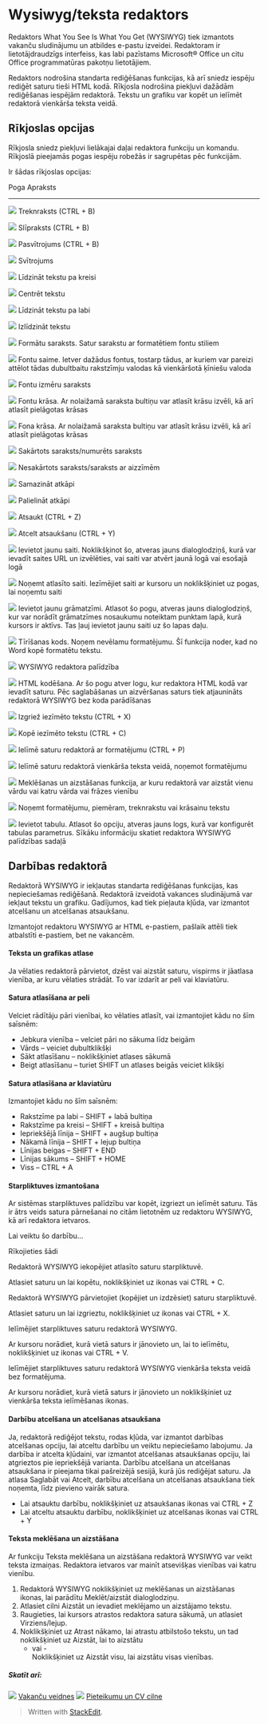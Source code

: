 # Wysiwyg/teksta redaktors

Redaktors What You See Is What You Get (WYSIWYG) tiek izmantots vakanču sludinājumu un atbildes e-pastu izveidei. Redaktoram ir lietotājdraudzīgs interfeiss, kas labi pazīstams Microsoft® Office un citu Office programmatūras pakotņu lietotājiem.

Redaktors nodrošina standarta rediģēšanas funkcijas, kā arī sniedz iespēju rediģēt saturu tieši HTML kodā. Rīkjosla nodrošina piekļuvi dažādām rediģēšanas iespējām redaktorā. Tekstu un grafiku var kopēt un ielīmēt redaktorā vienkārša teksta veidā.

## Rīkjoslas opcijas

Rīkjosla sniedz piekļuvi lielākajai daļai redaktora funkciju un komandu. Rīkjoslā pieejamās pogas iespēju robežās ir sagrupētas pēc funkcijām.

Ir šādas rīkjoslas opcijas:

Poga
Apraksts
***
![](../Resources/Images/bold.jpg)
Treknraksts (CTRL + B)

![](../Resources/Images/italic.jpg)
Slīpraksts (CTRL + B)

![](../Resources/Images/underlined.jpg)
Pasvītrojums (CTRL + B)

![](../Resources/Images/strike.jpg)
Svītrojums

![](../Resources/Images/align_left.jpg)
Līdzināt tekstu pa kreisi

![](../Resources/Images/align_centre2.jpg)
Centrēt tekstu

![](../Resources/Images/align_right.jpg)
Līdzināt tekstu pa labi

![](../Resources/Images/align_centre.jpg)
Izlīdzināt tekstu

![](../Resources/Images/format.jpg)
Formātu saraksts. Satur sarakstu ar formatētiem fontu stiliem

![](../Resources/Images/font_family.jpg)
Fontu saime. Ietver dažādus fontus, tostarp tādus, ar kuriem var pareizi attēlot tādas dubultbaitu rakstzīmju valodas kā vienkāršotā ķīniešu valoda

![](../Resources/Images/font_size.jpg)
Fontu izmēru saraksts

![](../Resources/Images/font_color.jpg)
Fontu krāsa. Ar nolaižamā saraksta bultiņu var atlasīt krāsu izvēli, kā arī atlasīt pielāgotas krāsas

![](../Resources/Images/background_color.jpg)
Fona krāsa. Ar nolaižamā saraksta bultiņu var atlasīt krāsu izvēli, kā arī atlasīt pielāgotas krāsas

![](../Resources/Images/bullet_list.jpg)
Sakārtots saraksts/numurēts saraksts

![](../Resources/Images/numbered_list.jpg)
Nesakārtots saraksts/saraksts ar aizzīmēm

![](../Resources/Images/decrease.jpg)
Samazināt atkāpi

![](../Resources/Images/increase.jpg)
Palielināt atkāpi

![](../Resources/Images/undo.jpg)
Atsaukt (CTRL + Z)

![](../Resources/Images/redo.jpg)
Atcelt atsaukšanu (CTRL + Y)

![](../Resources/Images/insert_link.jpg)
Ievietot jaunu saiti. Noklikšķinot šo, atveras jauns dialoglodziņš, kurā var ievadīt saites URL un izvēlēties, vai saiti var atvērt jaunā logā vai esošajā logā

![](../Resources/Images/remove_link.jpg)
Noņemt atlasīto saiti. Iezīmējiet saiti ar kursoru un noklikšķiniet uz pogas, lai noņemtu saiti

![](../Resources/Images/anchor.jpg)
Ievietot jaunu grāmatzīmi. Atlasot šo pogu, atveras jauns dialoglodziņš, kur var norādīt grāmatzīmes nosaukumu noteiktam punktam lapā, kurā kursors ir aktīvs. Tas ļauj ievietot jaunu saiti uz šo lapas daļu.

![](../Resources/Images/clean_up.jpg)
Tīrīšanas kods. Noņem nevēlamu formatējumu. Šī funkcija noder, kad no Word kopē formatētu tekstu.

![](../Resources/Images/help.jpg)
WYSIWYG redaktora palīdzība

![](../Resources/Images/html.jpg)
HTML kodēšana. Ar šo pogu atver logu, kur redaktora HTML kodā var ievadīt saturu. Pēc saglabāšanas un aizvēršanas saturs tiek atjaunināts redaktorā WYSIWYG bez koda parādīšanas

![](../Resources/Images/cut.jpg)
Izgriež iezīmēto tekstu (CTRL + X)

![](../Resources/Images/copy.jpg)
Kopē iezīmēto tekstu (CTRL + C)

![](../Resources/Images/paste1.jpg)
Ielīmē saturu redaktorā ar formatējumu (CTRL + P)

![](../Resources/Images/paste2.jpg)
Ielīmē saturu redaktorā vienkārša teksta veidā, noņemot formatējumu

![](../Resources/Images/replace.jpg)
Meklēšanas un aizstāšanas funkcija, ar kuru redaktorā var aizstāt vienu vārdu vai katru vārda vai frāzes vienību

![](../Resources/Images/remove.jpg)
Noņemt formatējumu, piemēram, treknrakstu vai krāsainu tekstu

![](../Resources/Images/insert_table.jpg)
Ievietot tabulu. Atlasot šo opciju, atveras jauns logs, kurā var konfigurēt tabulas parametrus. Sīkāku informāciju skatiet redaktora WYSIWYG palīdzības sadaļā

## Darbības redaktorā

Redaktorā WYSIWYG ir iekļautas standarta rediģēšanas funkcijas, kas nepieciešamas rediģēšanā. Redaktorā izveidotā vakances sludinājumā var iekļaut tekstu un grafiku. Gadījumos, kad tiek pieļauta kļūda, var izmantot atcelšanu un atcelšanas atsaukšanu.

Izmantojot redaktoru WYSIWYG ar HTML e-pastiem, pašlaik attēli tiek atbalstīti e-pastiem, bet ne vakancēm.

#### Teksta un grafikas atlase

Ja vēlaties redaktorā pārvietot, dzēst vai aizstāt saturu, vispirms ir jāatlasa vienība, ar kuru vēlaties strādāt. To var izdarīt ar peli vai klaviatūru.

#### Satura atlasīšana ar peli

Velciet rādītāju pāri vienībai, ko vēlaties atlasīt, vai izmantojiet kādu no šīm saīsnēm:

-   Jebkura vienība – velciet pāri no sākuma līdz beigām
-   Vārds – veiciet dubultklikšķi
-   Sākt atlasīšanu – noklikšķiniet atlases sākumā
-   Beigt atlasīšanu – turiet SHIFT un atlases beigās veiciet klikšķi

#### Satura atlasīšana ar klaviatūru

Izmantojiet kādu no šīm saīsnēm:

-   Rakstzīme pa labi – SHIFT + labā bultiņa
-   Rakstzīme pa kreisi – SHIFT + kreisā bultiņa
-   Iepriekšējā līnija – SHIFT + augšup bultiņa
-   Nākamā līnija – SHIFT + lejup bultiņa
-   Līnijas beigas – SHIFT + END
-   Līnijas sākums – SHIFT + HOME
-   Viss – CTRL + A

#### Starpliktuves izmantošana

Ar sistēmas starpliktuves palīdzību var kopēt, izgriezt un ielīmēt saturu. Tās ir ātrs veids satura pārnešanai no citām lietotnēm uz redaktoru WYSIWYG, kā arī redaktora ietvaros.

Lai veiktu šo darbību...

Rīkojieties šādi

Redaktorā WYSIWYG iekopējiet atlasīto saturu starpliktuvē.

Atlasiet saturu un lai kopētu, noklikšķiniet uz ikonas vai CTRL + C.

Redaktorā WYSIWYG pārvietojiet (kopējiet un izdzēsiet) saturu starpliktuvē.

Atlasiet saturu un lai izgrieztu, noklikšķiniet uz ikonas vai CTRL + X.

Ielīmējiet starpliktuves saturu redaktorā WYSIWYG.

Ar kursoru norādiet, kurā vietā saturs ir jānovieto un, lai to ielīmētu, noklikšķiniet uz ikonas vai CTRL + V.

Ielīmējiet starpliktuves saturu redaktorā WYSIWYG vienkārša teksta veidā bez formatējuma.

Ar kursoru norādiet, kurā vietā saturs ir jānovieto un noklikšķiniet uz vienkārša teksta ielīmēšanas ikonas.

#### Darbību atcelšana un atcelšanas atsaukšana

Ja, redaktorā rediģējot tekstu, rodas kļūda, var izmantot darbības atcelšanas opciju, lai atceltu darbību un veiktu nepieciešamo labojumu. Ja darbība ir atcelta kļūdaini, var izmantot atcelšanas atsaukšanas opciju, lai atgrieztos pie iepriekšējā varianta. Darbību atcelšana un atcelšanas atsaukšana ir pieejama tikai pašreizējā sesijā, kurā jūs rediģējat saturu. Ja atlasa  Saglabāt  vai  Atcelt, darbību atcelšana un atcelšanas atsaukšana tiek noņemta, līdz pievieno vairāk satura.

-   Lai atsauktu darbību, noklikšķiniet uz atsaukšanas ikonas vai CTRL + Z
-   Lai atceltu atsauktu darbību, noklikšķiniet uz atcelšanas ikonas vai CTRL + Y

#### Teksta meklēšana un aizstāšana

Ar funkciju Teksta meklēšana un aizstāšana redaktorā WYSIWYG var veikt teksta izmaiņas. Redaktora ietvaros var mainīt atsevišķas vienības vai katru vienību.

1.  Redaktorā  WYSIWYG  noklikšķiniet uz meklēšanas un aizstāšanas ikonas, lai parādītu  Meklēt/aizstāt  dialoglodziņu.
2.  Atlasiet cilni  Aizstāt  un ievadiet meklējamo un aizstājamo tekstu.
3.  Raugieties, lai kursors atrastos redaktora satura sākumā, un atlasiet  Virziens/lejup.
4.  Noklikšķiniet uz  Atrast nākamo, lai atrastu atbilstošo tekstu, un tad noklikšķiniet uz  Aizstāt, lai to aizstātu  
    - vai -  
    Noklikšķiniet uz  Aizstāt visu, lai aizstātu visas vienības.

##### Skatīt arī:

![](../Resources/Images/icon-document-link.png)  [Vakanču veidnes](vacancy_templates.htm)
![](../Resources/Images/icon-document-link.png)  [Pieteikumu un CV cilne](application_and_cv_tab.htm)


> Written with [StackEdit](https://stackedit.io/).
<!--stackedit_data:
eyJoaXN0b3J5IjpbLTMzMDg2MTQ3OV19
-->
